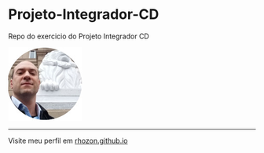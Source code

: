 # Projeto-Integrador-CD
Repo do exercicio do Projeto Integrador CD

![](https://github.com/rhozon/rhozon.github.io/blob/master/me.jpg)

***

Visite meu perfil em [rhozon.github.io](rhozon.github.io)
